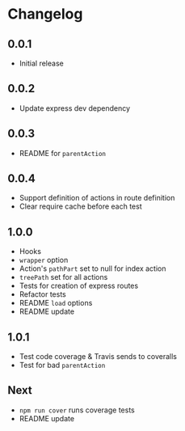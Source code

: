 # Changelog

## 0.0.1

* Initial release

## 0.0.2

* Update express dev dependency

## 0.0.3

* README for `parentAction`

## 0.0.4

* Support definition of actions in route definition
* Clear require cache before each test

## 1.0.0

* Hooks
* `wrapper` option
* Action's `pathPart` set to null for index action
* `treePath` set for all actions
* Tests for creation of express routes
* Refactor tests
* README `load` options
* README update

## 1.0.1

* Test code coverage & Travis sends to coveralls
* Test for bad `parentAction`

## Next

* `npm run cover` runs coverage tests
* README update
